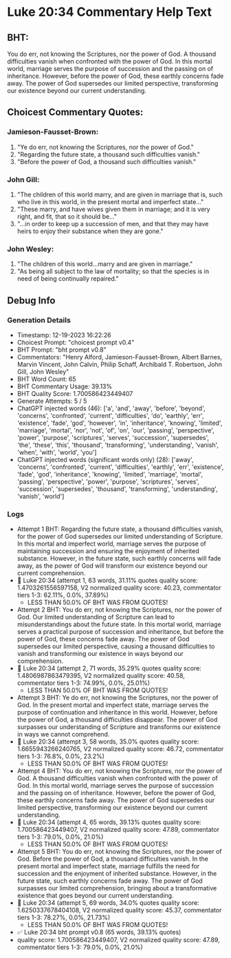 # Luke 20:34 Commentary Help Text

## BHT:
You do err, not knowing the Scriptures, nor the power of God. A thousand difficulties vanish when confronted with the power of God. In this mortal world, marriage serves the purpose of succession and the passing on of inheritance. However, before the power of God, these earthly concerns fade away. The power of God supersedes our limited perspective, transforming our existence beyond our current understanding.

## Choicest Commentary Quotes:
### Jamieson-Fausset-Brown:
1. "Ye do err, not knowing the Scriptures, nor the power of God." 
2. "Regarding the future state, a thousand such difficulties vanish." 
3. "Before the power of God, a thousand such difficulties vanish."

### John Gill:
1. "The children of this world marry, and are given in marriage that is, such who live in this world, in the present mortal and imperfect state..."
2. "These marry, and have wives given them in marriage; and it is very right, and fit, that so it should be..."
3. "...in order to keep up a succession of men, and that they may have heirs to enjoy their substance when they are gone."

### John Wesley:
1. "The children of this world...marry and are given in marriage." 
2. "As being all subject to the law of mortality; so that the species is in need of being continually repaired."


## Debug Info
### Generation Details
- Timestamp: 12-19-2023 16:22:26
- Choicest Prompt: "choicest prompt v0.4"
- BHT Prompt: "bht prompt v0.8"
- Commentators: "Henry Alford, Jamieson-Fausset-Brown, Albert Barnes, Marvin Vincent, John Calvin, Philip Schaff, Archibald T. Robertson, John Gill, John Wesley"
- BHT Word Count: 65
- BHT Commentary Usage: 39.13%
- BHT Quality Score: 1.700586423449407
- Generate Attempts: 5 / 5
- ChatGPT injected words (46):
	['a', 'and', 'away', 'before', 'beyond', 'concerns', 'confronted', 'current', 'difficulties', 'do', 'earthly', 'err', 'existence', 'fade', 'god', 'however', 'in', 'inheritance', 'knowing', 'limited', 'marriage', 'mortal', 'nor', 'not', 'of', 'on', 'our', 'passing', 'perspective', 'power', 'purpose', 'scriptures', 'serves', 'succession', 'supersedes', 'the', 'these', 'this', 'thousand', 'transforming', 'understanding', 'vanish', 'when', 'with', 'world', 'you']
- ChatGPT injected words (significant words only) (28):
	['away', 'concerns', 'confronted', 'current', 'difficulties', 'earthly', 'err', 'existence', 'fade', 'god', 'inheritance', 'knowing', 'limited', 'marriage', 'mortal', 'passing', 'perspective', 'power', 'purpose', 'scriptures', 'serves', 'succession', 'supersedes', 'thousand', 'transforming', 'understanding', 'vanish', 'world']

### Logs
- Attempt 1 BHT: Regarding the future state, a thousand difficulties vanish, for the power of God supersedes our limited understanding of Scripture. In this mortal and imperfect world, marriage serves the purpose of maintaining succession and ensuring the enjoyment of inherited substance. However, in the future state, such earthly concerns will fade away, as the power of God will transform our existence beyond our current comprehension.
- 🔄 Luke 20:34 (attempt 1, 63 words, 31.11% quotes quality score: 1.4703261556597158, V2 normalized quality score: 40.23, commentator tiers 1-3: 62.11%, 0.0%, 37.89%) 
	- LESS THAN 50.0% OF BHT WAS FROM QUOTES!
- Attempt 2 BHT: You do err, not knowing the Scriptures, nor the power of God. Our limited understanding of Scripture can lead to misunderstandings about the future state. In this mortal world, marriage serves a practical purpose of succession and inheritance, but before the power of God, these concerns fade away. The power of God supersedes our limited perspective, causing a thousand difficulties to vanish and transforming our existence in ways beyond our comprehension.
- 🔄 Luke 20:34 (attempt 2, 71 words, 35.29% quotes quality score: 1.4806987863479395, V2 normalized quality score: 40.58, commentator tiers 1-3: 74.99%, 0.0%, 25.01%) 
	- LESS THAN 50.0% OF BHT WAS FROM QUOTES!
- Attempt 3 BHT: Ye do err, not knowing the Scriptures, nor the power of God. In the present mortal and imperfect state, marriage serves the purpose of continuation and inheritance in this world. However, before the power of God, a thousand difficulties disappear. The power of God surpasses our understanding of Scripture and transforms our existence in ways we cannot comprehend.
- 🔄 Luke 20:34 (attempt 3, 58 words, 35.0% quotes quality score: 1.6655943266240765, V2 normalized quality score: 46.72, commentator tiers 1-3: 76.8%, 0.0%, 23.2%) 
	- LESS THAN 50.0% OF BHT WAS FROM QUOTES!
- Attempt 4 BHT: You do err, not knowing the Scriptures, nor the power of God. A thousand difficulties vanish when confronted with the power of God. In this mortal world, marriage serves the purpose of succession and the passing on of inheritance. However, before the power of God, these earthly concerns fade away. The power of God supersedes our limited perspective, transforming our existence beyond our current understanding.
- 🔄 Luke 20:34 (attempt 4, 65 words, 39.13% quotes quality score: 1.700586423449407, V2 normalized quality score: 47.89, commentator tiers 1-3: 79.0%, 0.0%, 21.0%) 
	- LESS THAN 50.0% OF BHT WAS FROM QUOTES!
- Attempt 5 BHT: You do err, not knowing the Scriptures, nor the power of God. Before the power of God, a thousand difficulties vanish. In the present mortal and imperfect state, marriage fulfills the need for succession and the enjoyment of inherited substance. However, in the future state, such earthly concerns fade away. The power of God surpasses our limited comprehension, bringing about a transformative existence that goes beyond our current understanding.
- 🔄 Luke 20:34 (attempt 5, 69 words, 34.0% quotes quality score: 1.6250337678404108, V2 normalized quality score: 45.37, commentator tiers 1-3: 78.27%, 0.0%, 21.73%) 
	- LESS THAN 50.0% OF BHT WAS FROM QUOTES!
- ✅ Luke 20:34 bht prompt v0.8 (65 words, 39.13% quotes)
- quality score: 1.700586423449407, V2 normalized quality score: 47.89, commentator tiers 1-3: 79.0%, 0.0%, 21.0%)